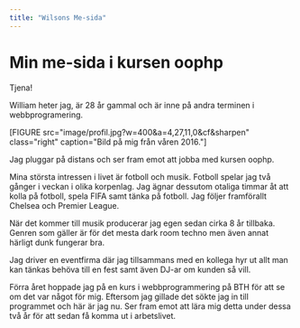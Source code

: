 ```yaml
---
title: "Wilsons Me-sida"
---
```

Min me-sida i kursen oophp
=========================

Tjena!

William heter jag, är 28 år gammal och är inne på andra terminen i webbprogramering.

[FIGURE src="image/profil.jpg?w=400&a=4,27,11,0&cf&sharpen" class="right" caption="Bild på mig från våren 2016."]

Jag pluggar på distans och ser fram emot att jobba med kursen oophp.

Mina största intressen i livet är fotboll och musik. Fotboll spelar jag två gånger i veckan
i olika korpenlag. Jag ägnar dessutom otaliga timmar åt att kolla på fotboll, spela FIFA samt tänka på fotboll.
Jag följer framförallt Chelsea och Premier League.

När det kommer till musik producerar jag egen sedan cirka 8 år tillbaka. Genren som gäller är för
det mesta dark room techno men även annat härligt dunk fungerar bra.

Jag driver en eventfirma där jag tillsammans med en kollega hyr ut allt man kan tänkas behöva till en fest
 samt även DJ-ar om kunden så vill.

Förra året hoppade
jag på en kurs i webbprogrammering på BTH för att se om det var något för mig. Eftersom jag
gillade det sökte jag in till programmet och här är jag nu. Ser fram emot att lära mig
detta under dessa två år för att sedan få komma ut i arbetslivet.
